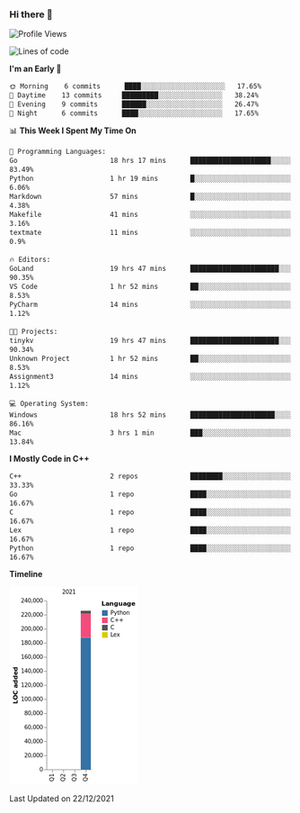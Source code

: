 ### Hi there 👋

<!--START_SECTION:waka-->
![Profile Views](http://img.shields.io/badge/Profile%20Views-7-blue)

![Lines of code](https://img.shields.io/badge/From%20Hello%20World%20I%27ve%20Written-226%20Thousand%20lines%20of%20code-blue)

**I'm an Early 🐤** 

```text
🌞 Morning    6 commits      ████░░░░░░░░░░░░░░░░░░░░░   17.65% 
🌆 Daytime    13 commits     █████████░░░░░░░░░░░░░░░░   38.24% 
🌃 Evening    9 commits      ██████░░░░░░░░░░░░░░░░░░░   26.47% 
🌙 Night      6 commits      ████░░░░░░░░░░░░░░░░░░░░░   17.65%

```


📊 **This Week I Spent My Time On** 

```text
💬 Programming Languages: 
Go                       18 hrs 17 mins      ████████████████████░░░░░   83.49% 
Python                   1 hr 19 mins        █░░░░░░░░░░░░░░░░░░░░░░░░   6.06% 
Markdown                 57 mins             █░░░░░░░░░░░░░░░░░░░░░░░░   4.38% 
Makefile                 41 mins             ░░░░░░░░░░░░░░░░░░░░░░░░░   3.16% 
textmate                 11 mins             ░░░░░░░░░░░░░░░░░░░░░░░░░   0.9%

🔥 Editors: 
GoLand                   19 hrs 47 mins      ██████████████████████░░░   90.35% 
VS Code                  1 hr 52 mins        ██░░░░░░░░░░░░░░░░░░░░░░░   8.53% 
PyCharm                  14 mins             ░░░░░░░░░░░░░░░░░░░░░░░░░   1.12%

🐱‍💻 Projects: 
tinykv                   19 hrs 47 mins      ██████████████████████░░░   90.34% 
Unknown Project          1 hr 52 mins        ██░░░░░░░░░░░░░░░░░░░░░░░   8.53% 
Assignment3              14 mins             ░░░░░░░░░░░░░░░░░░░░░░░░░   1.12%

💻 Operating System: 
Windows                  18 hrs 52 mins      █████████████████████░░░░   86.16% 
Mac                      3 hrs 1 min         ███░░░░░░░░░░░░░░░░░░░░░░   13.84%

```

**I Mostly Code in C++** 

```text
C++                      2 repos             ████████░░░░░░░░░░░░░░░░░   33.33% 
Go                       1 repo              ████░░░░░░░░░░░░░░░░░░░░░   16.67% 
C                        1 repo              ████░░░░░░░░░░░░░░░░░░░░░   16.67% 
Lex                      1 repo              ████░░░░░░░░░░░░░░░░░░░░░   16.67% 
Python                   1 repo              ████░░░░░░░░░░░░░░░░░░░░░   16.67%

```


**Timeline**

![Chart not found](https://raw.githubusercontent.com/h3n4l/h3n4l/main/charts/bar_graph.png) 


 Last Updated on 22/12/2021
<!--END_SECTION:waka-->

